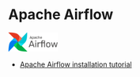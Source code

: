 # Apache Airflow


<img src="img/logo.png" width="100" >


- [Apache Airflow installation tutorial](https://kirenz.github.io/codelabs/codelabs/airflow-setup/#0)

